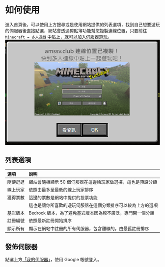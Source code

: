 # 如何使用
進入首頁後，可以使用上方搜尋或是使用網站提供的列表選項，找到自己想要遊玩的伺服器後直接點選，網站會透過剪貼簿功能幫您複製連線位置，只要前往 `Minecraft → 多人遊戲` 中貼上，就可以加入伺服器遊玩。  
![Copied](/images/copied.png)

## 列表選項

| 選項 | 說明 |
|:-----|:------|
|隨便逛逛|網站會隨機顯示 50 個伺服器在這邊給玩家做選擇，這也是預設分類|
|線上玩家|依照由最多至最低的線上玩家排序|
|獲得票數|這邊的票數是網站中提供的投票功能|
|       |這也是讓你所喜歡的遊玩伺服器在這個分類排序可以較為上方的選項|
|基岩版本|Bedrock 版本，為了避免基岩版本因為較不廣泛，專門開一個分類|
|註冊編號|依照最新註冊開始排序|
|顯示所有|顯示在網站中註冊的所有伺服器，包含離線的，由最舊註冊排序|

## 發佈伺服器
點選上方[「我的伺服器」](https://www.mc-list.xyz/user)，使用 Google 帳號登入。